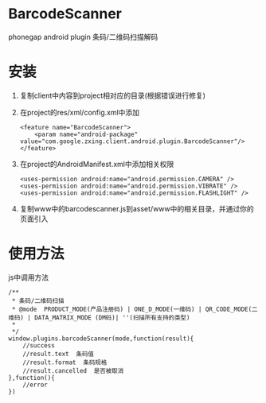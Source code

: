 BarcodeScanner
==============

phonegap android plugin 条码/二维码扫描解码

安装
===
1. 复制client中内容到project相对应的目录(根据错误进行修复)
2. 在project的res/xml/config.xml中添加
    ```
    <feature name="BarcodeScanner">
        <param name="android-package" value="com.google.zxing.client.android.plugin.BarcodeScanner"/>
    </feature>
    ```

3. 在project的AndroidManifest.xml中添加相关权限
    ```    
    <uses-permission android:name="android.permission.CAMERA" />
    <uses-permission android:name="android.permission.VIBRATE" />
    <uses-permission android:name="android.permission.FLASHLIGHT" />
    ```
4. 复制www中的barcodescanner.js到asset/www中的相关目录，并通过你的页面引入

使用方法
=======
js中调用方法
    
    /**
	 * 条码/二维码扫描
	 * @mode  PRODUCT_MODE(产品注册码) | ONE_D_MODE(一维码) | QR_CODE_MODE(二维码) | DATA_MATRIX_MODE (DM码)| ''(扫描所有支持的类型)
	 *  
	 */
    window.plugins.barcodeScanner(mode,function(result){
        //success
        //result.text  条码值
        //result.format  条码规格
        //result.cancelled  是否被取消
    },function(){
        //error
    })
